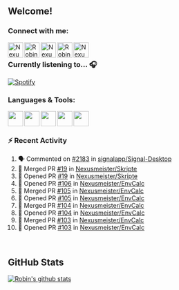 
<!-- Allgemeine Notizen
	Die Icons sind unter diesen beiden Links zu finden:
	GitHub Repo: https://github.com/simple-icons/simple-icons
		> raw.githubusercontent ist erreichbar über Kontextmenü auf Bild und "Bild in neuem Tab öffnen"
	Simple Icons: https://cdn.jsdelivr.net/npm/simple-icons@3/icons/
 -->


## Welcome!

### Connect with me:
[<img align="left" alt="Nexusmeister | Twitter" width="35px" src="https://cdn.jsdelivr.net/npm/simple-icons@v3/icons/twitter.svg" />][twitter]
[<img align="left" alt="Robin Kaltenbach | Xing" width="35px" src="https://cdn.jsdelivr.net/npm/simple-icons@3.13.0/icons/xing.svg" />][xing]
[<img align="left" alt="Nexusmeister | Twitch" width="35px" src="https://simpleicons.org/icons/twitch.svg" />][twitch]
[<img align="left" alt="Robin Kaltenbach | Stack Overflow" width="35px" src="https://cdn.jsdelivr.net/npm/simple-icons@3.13.0/icons/stackoverflow.svg" />][stackOverflow]
[<img align="left" alt="Nexusmeister | Steam" width="35px" src="https://cdn.jsdelivr.net/npm/simple-icons@3.13.0/icons/steam.svg" />][steam]

<br />

### Currently listening to... 🎧

[![Spotify](https://spotify-now-playing.nexusmeister.vercel.app/api/spotify)](https://open.spotify.com/user/xkaltix?si=h_gYbj2sTlamJW9soY9fnQ)

### Languages & Tools:

<img width="35px" align="left" src="https://raw.githubusercontent.com/simple-icons/simple-icons/develop/icons/dot-net.svg" />
<img width="35px" align="left" src="https://raw.githubusercontent.com/simple-icons/simple-icons/develop/icons/csharp.svg" />
<img width="35px" align="left" src="https://raw.githubusercontent.com/simple-icons/simple-icons/develop/icons/visualstudio.svg" />
<img width="35px" align="left" src="https://raw.githubusercontent.com/simple-icons/simple-icons/develop/icons/microsoftsqlserver.svg" />
<img width="35px" align="left" src="https://github.com/simple-icons/simple-icons/blob/develop/icons/xamarin.svg" />

<br/>
<br/>

### :zap: Recent Activity
<!--START_SECTION:activity-->
1. 🗣 Commented on [#2183](https://github.com/signalapp/Signal-Desktop/issues/2183) in [signalapp/Signal-Desktop](https://github.com/signalapp/Signal-Desktop)
2. 🎉 Merged PR [#19](https://github.com/Nexusmeister/Skripte/pull/19) in [Nexusmeister/Skripte](https://github.com/Nexusmeister/Skripte)
3. 💪 Opened PR [#19](https://github.com/Nexusmeister/Skripte/pull/19) in [Nexusmeister/Skripte](https://github.com/Nexusmeister/Skripte)
4. 💪 Opened PR [#106](https://github.com/Nexusmeister/EnvCalc/pull/106) in [Nexusmeister/EnvCalc](https://github.com/Nexusmeister/EnvCalc)
5. 🎉 Merged PR [#105](https://github.com/Nexusmeister/EnvCalc/pull/105) in [Nexusmeister/EnvCalc](https://github.com/Nexusmeister/EnvCalc)
6. 💪 Opened PR [#105](https://github.com/Nexusmeister/EnvCalc/pull/105) in [Nexusmeister/EnvCalc](https://github.com/Nexusmeister/EnvCalc)
7. 🎉 Merged PR [#104](https://github.com/Nexusmeister/EnvCalc/pull/104) in [Nexusmeister/EnvCalc](https://github.com/Nexusmeister/EnvCalc)
8. 💪 Opened PR [#104](https://github.com/Nexusmeister/EnvCalc/pull/104) in [Nexusmeister/EnvCalc](https://github.com/Nexusmeister/EnvCalc)
9. 🎉 Merged PR [#103](https://github.com/Nexusmeister/EnvCalc/pull/103) in [Nexusmeister/EnvCalc](https://github.com/Nexusmeister/EnvCalc)
10. 💪 Opened PR [#103](https://github.com/Nexusmeister/EnvCalc/pull/103) in [Nexusmeister/EnvCalc](https://github.com/Nexusmeister/EnvCalc)
<!--END_SECTION:activity-->
 
 <br/>

## GitHub Stats
[![Robin's github stats](https://github-readme-stats.vercel.app/api?username=nexusmeister&count_private=true&show_icons=true&theme=dark)](https://github.com/anuraghazra/github-readme-stats)

[twitter]: https://twitter.com/nexxusmeister
[xing]: https://www.xing.com/profile/Robin_Kaltenbach3
[twitch]: https://www.twitch.tv/nexusmeister
[stackOverflow]: https://stackoverflow.com/users/10840553/robin-kaltenbach
[steam]: https://steamcommunity.com/id/nexusmeister

